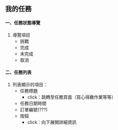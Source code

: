 ## 我的任務

#### 一、任務狀態導覽
1. 導覽項目
    + 挑戰
    + 完成
    + 未完成
    + 取消

    
#### 二、任務列表
1. 列表顯示的項目：
    + 任務標題
        + click：跳轉至任務頁面（寫心得繳作業等等）
    + 任務日期時間
    + 訂單編號(???)
    + 按鈕
        + click：向下展開詳細資訊